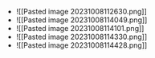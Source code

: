 - ![[Pasted image 20231008112630.png]]
- ![[Pasted image 20231008114049.png]]
- ![[Pasted image 20231008114101.png]]
- ![[Pasted image 20231008114330.png]]
- ![[Pasted image 20231008114428.png]]